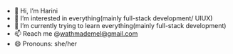- 👋 Hi, I’m Harini
- 👀 I’m interested in everything(mainly full-stack development/ UIUX)
- 🌱 I’m currently trying to learn everything(mainly full-stack development)
- 📫 Reach me @wathmademel@gmail.com
- 😄 Pronouns: she/her

<!---
Hariniii44/Hariniii44 is a ✨ special ✨ repository because its `README.md` (this file) appears on your GitHub profile.
You can click the Preview link to take a look at your changes.
--->
